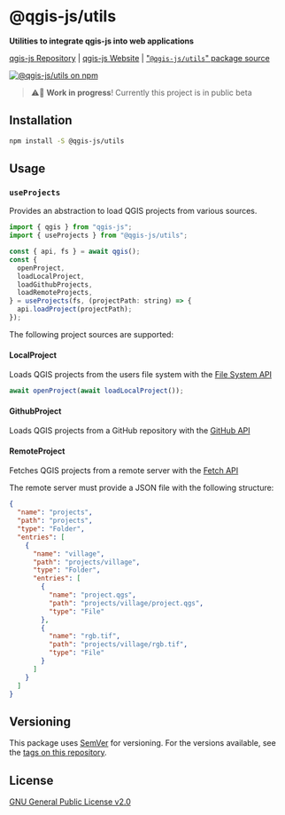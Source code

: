 # @qgis-js/utils

**Utilities to integrate qgis-js into web applications**

[qgis-js Repository](https://github.com/qgis/qgis-js) | [qgis-js Website](https://qgis.github.io/qgis-js) | ["`@qgis-js/utils`" package source](https://github.com/qgis/qgis-js/tree/main/packages/qgis-js-ol)

[![@qgis-js/utils on npm](https://img.shields.io/npm/v/@qgis-js/utils)](https://www.npmjs.com/package/@qgis-js/utils)

> ⚠️🧪 **Work in progress**! Currently this project is in public beta

## Installation

```bash
npm install -S @qgis-js/utils
```

## Usage

### `useProjects`

Provides an abstraction to load QGIS projects from various sources.

```js
import { qgis } from "qgis-js";
import { useProjects } from "@qgis-js/utils";

const { api, fs } = await qgis();
const {
  openProject,
  loadLocalProject,
  loadGithubProjects,
  loadRemoteProjects,
} = useProjects(fs, (projectPath: string) => {
  api.loadProject(projectPath);
});
```

The following project sources are supported:

#### LocalProject

Loads QGIS projects from the users file system with the [File System API](https://developer.mozilla.org/en-US/docs/Web/API/File_System_API)

```js
await openProject(await loadLocalProject());
```

#### GithubProject

Loads QGIS projects from a GitHub repository with the [GitHub API](https://docs.github.com/en/rest)

#### RemoteProject

Fetches QGIS projects from a remote server with the [Fetch API](https://developer.mozilla.org/en-US/docs/Web/API/Fetch_API)

The remote server must provide a JSON file with the following structure:

<!-- FIXME: Make this work form any web server (no hardcoded paths)-->

```json
{
  "name": "projects",
  "path": "projects",
  "type": "Folder",
  "entries": [
    {
      "name": "village",
      "path": "projects/village",
      "type": "Folder",
      "entries": [
        {
          "name": "project.qgs",
          "path": "projects/village/project.qgs",
          "type": "File"
        },
        {
          "name": "rgb.tif",
          "path": "projects/village/rgb.tif",
          "type": "File"
        }
      ]
    }
  ]
}
```

<!-- FIXME: Provide a JSON schema -->
<!--
> see the JSON schema for the [RemoteProject](FIXME) structure
-->

## Versioning

This package uses [SemVer](http://semver.org/) for versioning. For the versions available, see the [tags on this repository](https://github.com/qgis/qgis-js/tags).

## License

[GNU General Public License v2.0](https://github.com/qgis/qgis-js/blob/main/LICENSE)
